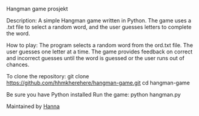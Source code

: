 Hangman game prosjekt

Description:
A simple Hangman game written in Python. The game uses a .txt file to select a random word, and the user guesses letters to complete the word.

How to play:
The program selects a random word from the ord.txt file.
The user guesses one letter at a time.
The game provides feedback on correct and incorrect guesses until the word is guessed or the user runs out of chances.

To clone the repository:
git clone https://github.com/hhmkherehere/hangman-game.git
cd hangman-game

Be sure you have Python installed
Run the game:
python hangman.py

Maintained by [Hanna](https://github.com/hhmkherehere)
